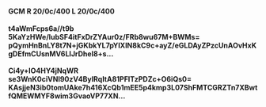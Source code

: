 #### GCM R 20/0c/400 L 20/0c/400
**t4aWmFcps6a//t9b**<br/>**5KaYzHWe/IubSF4itFxDrZYAur0z/FRb8wu67M+BWMs=**<br/>**pQymHnBnLY8t7N+jGKbkYL7pYIXIN8kC9c+ayZ/eGLDAyZPzcUnAOvHxKgDEfmCUsnMV6LlJrDhel8+s...**<br/><br/>
**Ci4y+IO4HY4jNqWR**<br/>**se3WnK0ciVNl90zV4ByIRqItA81PFITzPDZc+O6iQs0=**<br/>**KAsjjeN3ib0tomUAke7h416XcQb1mEE5p4kmp3L07ShFMTCGRZTn7XBwtfQMEWMYF8wim3GvaoVP77XN...**